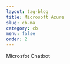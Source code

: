 ```yaml
---
layout: tag-blog
title: Microsoft Azure
slug: cb-ma
category: cb
menu: false
order: 2
---
```


Microsfot Chatbot